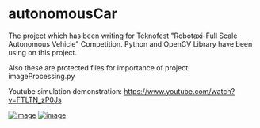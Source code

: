 # autonomousCar
The project which has been writing for Teknofest "Robotaxi-Full Scale Autonomous Vehicle" Competition. Python and OpenCV Library have been using on this project.

Also these are protected files for importance of project: 
imageProcessing.py

Youtube simulation demonstration: https://www.youtube.com/watch?v=FTLTN_zP0Js

[![image](https://i.hizliresim.com/J2oGqZ.png)](https://hizliresim.com/J2oGqZ)
[![image](https://i.hizliresim.com/AG2O4r.png)](https://hizliresim.com/AG2O4r)

